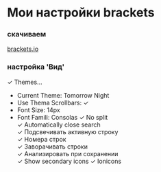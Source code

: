 # Мои настройки brackets

### скачиваем
[brackets.io](brackets.io)

### настройка 'Вид'
✓ Themes...
  + Current Theme: Tomorrow Night
  + Use Thema Scrollbars: ✓
  + Font Size: 14px
  + Font Famili: Consolas
✓ No split  
✓ Automatically close search  
✓ Подсвечивать активную строку  
✓ Номера строк  
✓ Заворачивать строки  
✓ Анализировать при сохранении  
✓ Show secondary icons
✓ Ionicons  